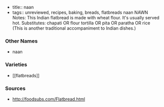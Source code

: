 - title:: naan
- tags:: unreviewed, recipes, baking, breads, flatbreads
naan NAWN Notes: This Indian flatbread is made with wheat flour. It's usually served hot. Substitutes: chapati OR flour tortilla OR pita OR paratha OR rice (This is another traditional accompaniment to Indian dishes.)

### Other Names

* naan

### Varieties

* [[flatbreads]]

### Sources
* http://foodsubs.com/Flatbread.html
